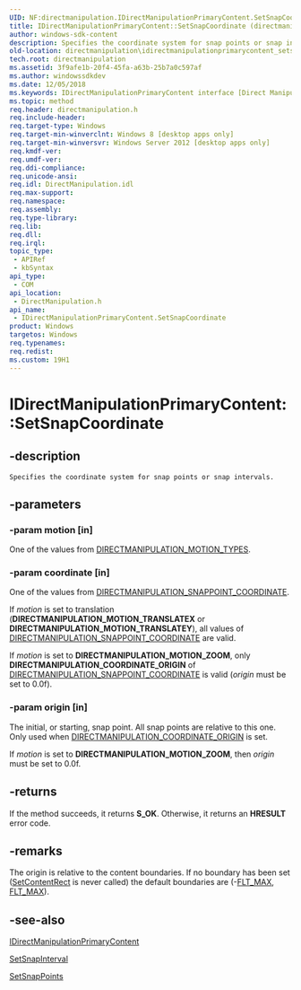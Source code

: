 ```yaml
---
UID: NF:directmanipulation.IDirectManipulationPrimaryContent.SetSnapCoordinate
title: IDirectManipulationPrimaryContent::SetSnapCoordinate (directmanipulation.h)
author: windows-sdk-content
description: Specifies the coordinate system for snap points or snap intervals.
old-location: directmanipulation\idirectmanipulationprimarycontent_setsnapcoordinate.htm
tech.root: directmanipulation
ms.assetid: 3f9afe1b-20f4-45fa-a63b-25b7a0c597af
ms.author: windowssdkdev
ms.date: 12/05/2018
ms.keywords: IDirectManipulationPrimaryContent interface [Direct Manipulation],SetSnapCoordinate method, IDirectManipulationPrimaryContent.SetSnapCoordinate, IDirectManipulationPrimaryContent::SetSnapCoordinate, SetSnapCoordinate, SetSnapCoordinate method [Direct Manipulation], SetSnapCoordinate method [Direct Manipulation],IDirectManipulationPrimaryContent interface, directmanipulation.idirectmanipulationprimarycontent_setsnapcoordinate, directmanipulation/IDirectManipulationPrimaryContent::SetSnapCoordinate
ms.topic: method
req.header: directmanipulation.h
req.include-header: 
req.target-type: Windows
req.target-min-winverclnt: Windows 8 [desktop apps only]
req.target-min-winversvr: Windows Server 2012 [desktop apps only]
req.kmdf-ver: 
req.umdf-ver: 
req.ddi-compliance: 
req.unicode-ansi: 
req.idl: DirectManipulation.idl
req.max-support: 
req.namespace: 
req.assembly: 
req.type-library: 
req.lib: 
req.dll: 
req.irql: 
topic_type:
 - APIRef
 - kbSyntax
api_type:
 - COM
api_location:
 - DirectManipulation.h
api_name:
 - IDirectManipulationPrimaryContent.SetSnapCoordinate
product: Windows
targetos: Windows
req.typenames: 
req.redist: 
ms.custom: 19H1
---
```


# IDirectManipulationPrimaryContent::SetSnapCoordinate


## -description


    Specifies the coordinate system for snap points or snap intervals. 


## -parameters




### -param motion [in]

One of the values from <a href="https://docs.microsoft.com/previous-versions/windows/desktop/api/directmanipulation/ne-directmanipulation-directmanipulation_motion_types">DIRECTMANIPULATION_MOTION_TYPES</a>. 


### -param coordinate [in]

One of the values from <a href="https://docs.microsoft.com/previous-versions/windows/desktop/api/directmanipulation/ne-directmanipulation-directmanipulation_snappoint_coordinate">DIRECTMANIPULATION_SNAPPOINT_COORDINATE</a>. 

If <i>motion</i> is set to translation (<b>DIRECTMANIPULATION_MOTION_TRANSLATEX</b> or <b>DIRECTMANIPULATION_MOTION_TRANSLATEY</b>), all values of <a href="https://docs.microsoft.com/previous-versions/windows/desktop/api/directmanipulation/ne-directmanipulation-directmanipulation_snappoint_coordinate">DIRECTMANIPULATION_SNAPPOINT_COORDINATE</a> are valid. 

If <i>motion</i> is set to <b>DIRECTMANIPULATION_MOTION_ZOOM</b>, only <b>DIRECTMANIPULATION_COORDINATE_ORIGIN</b> of <a href="https://docs.microsoft.com/previous-versions/windows/desktop/api/directmanipulation/ne-directmanipulation-directmanipulation_snappoint_coordinate">DIRECTMANIPULATION_SNAPPOINT_COORDINATE</a> is valid (<i>origin</i> must be set to 0.0f).


### -param origin [in]

The initial, or starting, snap point. All snap points are relative to this one. Only used when  <a href="https://docs.microsoft.com/previous-versions/windows/desktop/api/directmanipulation/ne-directmanipulation-directmanipulation_snappoint_coordinate">DIRECTMANIPULATION_COORDINATE_ORIGIN</a> is set. 

If <i>motion</i> is set to <b>DIRECTMANIPULATION_MOTION_ZOOM</b>, then <i>origin</i> must be set to 0.0f.


## -returns



If the method succeeds, it returns <b>S_OK</b>. Otherwise, it returns an <b>HRESULT</b> error code.




## -remarks



The origin is relative to the content boundaries. If no boundary has been set (<a href="https://docs.microsoft.com/previous-versions/windows/desktop/api/directmanipulation/nf-directmanipulation-idirectmanipulationcontent-setcontentrect">SetContentRect</a> is never called) the default boundaries are (-<a href="/previous-versions/ms858507(v=msdn.10)">FLT_MAX</a>, <a href="/previous-versions/ms858507(v=msdn.10)">FLT_MAX</a>). 




## -see-also




<a href="https://docs.microsoft.com/previous-versions/windows/desktop/api/directmanipulation/nn-directmanipulation-idirectmanipulationprimarycontent">IDirectManipulationPrimaryContent</a>



<a href="https://docs.microsoft.com/previous-versions/windows/desktop/api/directmanipulation/nf-directmanipulation-idirectmanipulationprimarycontent-setsnapinterval">SetSnapInterval</a>



<a href="https://docs.microsoft.com/previous-versions/windows/desktop/api/directmanipulation/nf-directmanipulation-idirectmanipulationprimarycontent-setsnappoints">SetSnapPoints</a>
 

 

